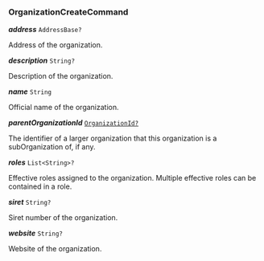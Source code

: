 

### OrganizationCreateCommand





  
<article>

***address*** `AddressBase?` 

Address of the organization.

</article>
<article>

***description*** `String?` 

Description of the organization.

</article>
<article>

***name*** `String` 

Official name of the organization.

</article>
<article>

***parentOrganizationId*** [`OrganizationId?`](/docs/organization-model--page#organizationid) 

The identifier of a larger organization that this organization is a subOrganization of, if any.

</article>
<article>

***roles*** `List<String>?` 

Effective roles assigned to the organization. Multiple effective roles can be contained in a role.

</article>
<article>

***siret*** `String?` 

Siret number of the organization.

</article>
<article>

***website*** `String?` 

Website of the organization.

</article>

